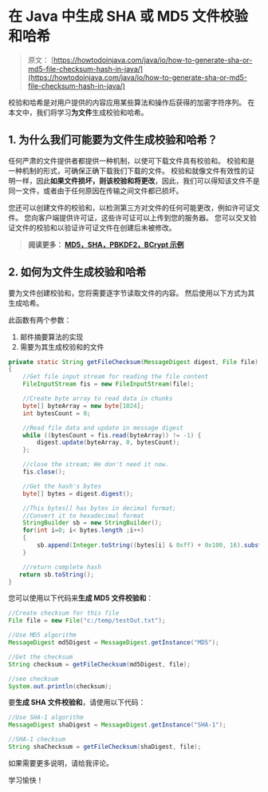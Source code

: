 # 在 Java 中生成 SHA 或 MD5 文件校验和哈希

> 原文： [https://howtodoinjava.com/java/io/how-to-generate-sha-or-md5-file-checksum-hash-in-java/](https://howtodoinjava.com/java/io/how-to-generate-sha-or-md5-file-checksum-hash-in-java/)

校验和哈希是对用户提供的内容应用某些算法和操作后获得的加密字符序列。 在本文中，我们将学习**为文件**生成校验和哈希。

## 1\. 为什么我们可能要为文件生成校验和哈希？

任何严肃的文件提供者都提供一种机制，以使可下载文件具有校验和。 校验和是一种机制的形式，可确保正确下载我们下载的文件。 校验和就像文件有效性的证明一样，因此**如果文件损坏，则该校验和将更改**，因此，我们可以得知该文件不是同一文件，或者由于任何原因在传输之间文件都已损坏。

您还可以创建文件的校验和，以检测第三方对文件的任何可能更改，例如许可证文件。 您向客户端提供许可证，这些许可证可以上传到您的服务器。 您可以交叉验证文件的校验和以验证许可证文件在创建后未被修改。

> **阅读更多： [MD5，SHA，PBKDF2，BCrypt 示例](https://howtodoinjava.com/security/how-to-generate-secure-password-hash-md5-sha-pbkdf2-bcrypt-examples/)**

## 2\. 如何为文件生成校验和哈希

要为文件创建校验和，您将需要逐字节读取文件的内容。 然后使用以下方式为其生成哈希。

此函数有两个参数：

1.  邮件摘要算法的实现
2.  需要为其生成校验和的文件

```java
private static String getFileChecksum(MessageDigest digest, File file) throws IOException
{
	//Get file input stream for reading the file content
	FileInputStream fis = new FileInputStream(file);

	//Create byte array to read data in chunks
	byte[] byteArray = new byte[1024];
	int bytesCount = 0; 

	//Read file data and update in message digest
	while ((bytesCount = fis.read(byteArray)) != -1) {
		digest.update(byteArray, 0, bytesCount);
	};

	//close the stream; We don't need it now.
	fis.close();

	//Get the hash's bytes
	byte[] bytes = digest.digest();

	//This bytes[] has bytes in decimal format;
	//Convert it to hexadecimal format
	StringBuilder sb = new StringBuilder();
	for(int i=0; i< bytes.length ;i++)
	{
		sb.append(Integer.toString((bytes[i] & 0xff) + 0x100, 16).substring(1));
	}

	//return complete hash
   return sb.toString();
}

```

您可以使用以下代码来**生成 MD5 文件校验和**：

```java
//Create checksum for this file
File file = new File("c:/temp/testOut.txt");

//Use MD5 algorithm
MessageDigest md5Digest = MessageDigest.getInstance("MD5");

//Get the checksum
String checksum = getFileChecksum(md5Digest, file);

//see checksum
System.out.println(checksum);

```

要**生成 SHA 文件校验和**，请使用以下代码：

```java
//Use SHA-1 algorithm
MessageDigest shaDigest = MessageDigest.getInstance("SHA-1");

//SHA-1 checksum 
String shaChecksum = getFileChecksum(shaDigest, file);

```

如果需要更多说明，请给我评论。

学习愉快！